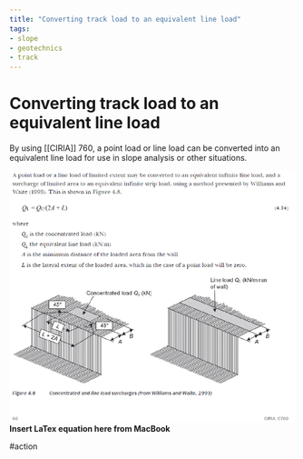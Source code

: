 ```yaml
---
title: "Converting track load to an equivalent line load"
tags: 
- slope
- geotechnics
- track
---
```

# Converting track load to an equivalent line load
By using [[CIRIA]] 760, a point load or line load can be converted into an equivalent line load for use in slope analysis or other situations. 

![](attachments/Pasted%20image%2020220616151014.png)
**Insert LaTex equation here from MacBook**

#action








